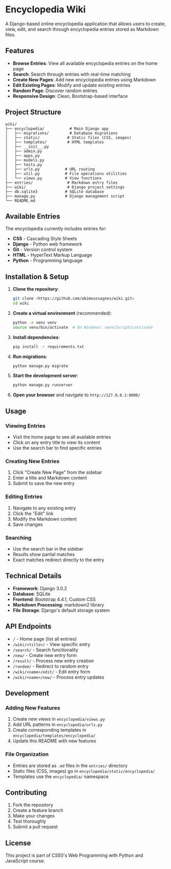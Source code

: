 # Encyclopedia Wiki

A Django-based online encyclopedia application that allows users to create, view, edit, and search through encyclopedia entries stored as Markdown files.

## Features

- **Browse Entries**: View all available encyclopedia entries on the home page
- **Search**: Search through entries with real-time matching
- **Create New Pages**: Add new encyclopedia entries using Markdown
- **Edit Existing Pages**: Modify and update existing entries
- **Random Page**: Discover random entries
- **Responsive Design**: Clean, Bootstrap-based interface

## Project Structure

```
wiki/
├── encyclopedia/           # Main Django app
│   ├── migrations/         # Database migrations
│   ├── static/            # Static files (CSS, images)
│   ├── templates/         # HTML templates
│   ├── __init__.py
│   ├── admin.py
│   ├── apps.py
│   ├── models.py
│   ├── tests.py
│   ├── urls.py           # URL routing
│   ├── util.py           # File operations utilities
│   └── views.py          # View functions
├── entries/               # Markdown entry files
├── wiki/                  # Django project settings
├── db.sqlite3            # SQLite database
├── manage.py             # Django management script
└── README.md
```

## Available Entries

The encyclopedia currently includes entries for:
- **CSS** - Cascading Style Sheets
- **Django** - Python web framework
- **Git** - Version control system
- **HTML** - HyperText Markup Language
- **Python** - Programming language

## Installation & Setup

1. **Clone the repository**:
   ```bash
   git clone <https://github.com/abimoussagnes/wiki.git>
   cd wiki
   ```

2. **Create a virtual environment** (recommended):
   ```bash
   python -m venv venv
   source venv/bin/activate  # On Windows: venv\Scripts\activate
   ```

3. **Install dependencies**:
   ```bash
   pip install -r requirements.txt
   ```

4. **Run migrations**:
   ```bash
   python manage.py migrate
   ```

5. **Start the development server**:
   ```bash
   python manage.py runserver
   ```

6. **Open your browser** and navigate to `http://127.0.0.1:8000/`

## Usage

### Viewing Entries
- Visit the home page to see all available entries
- Click on any entry title to view its content
- Use the search bar to find specific entries

### Creating New Entries
1. Click "Create New Page" from the sidebar
2. Enter a title and Markdown content
3. Submit to save the new entry

### Editing Entries
1. Navigate to any existing entry
2. Click the "Edit" link
3. Modify the Markdown content
4. Save changes

### Searching
- Use the search bar in the sidebar
- Results show partial matches
- Exact matches redirect directly to the entry

## Technical Details

- **Framework**: Django 3.0.2
- **Database**: SQLite
- **Frontend**: Bootstrap 4.4.1, Custom CSS
- **Markdown Processing**: markdown2 library
- **File Storage**: Django's default storage system

## API Endpoints

- `/` - Home page (list all entries)
- `/wiki/<title>/` - View specific entry
- `/search/` - Search functionality
- `/new/` - Create new entry form
- `/result/` - Process new entry creation
- `/random/` - Redirect to random entry
- `/wiki/<name>/edit/` - Edit entry form
- `/wiki/<name>/new/` - Process entry updates

## Development

### Adding New Features
1. Create new views in `encyclopedia/views.py`
2. Add URL patterns in `encyclopedia/urls.py`
3. Create corresponding templates in `encyclopedia/templates/encyclopedia/`
4. Update this README with new features

### File Organization
- Entries are stored as `.md` files in the `entries/` directory
- Static files (CSS, images) go in `encyclopedia/static/encyclopedia/`
- Templates use the `encyclopedia/` namespace

## Contributing

1. Fork the repository
2. Create a feature branch
3. Make your changes
4. Test thoroughly
5. Submit a pull request

## License

This project is part of CS50's Web Programming with Python and JavaScript course.
